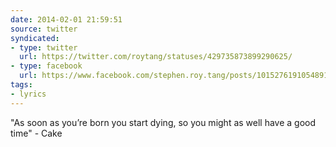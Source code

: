 ```yaml
---
date: 2014-02-01 21:59:51
source: twitter
syndicated:
- type: twitter
  url: https://twitter.com/roytang/statuses/429735873899290625/
- type: facebook
  url: https://www.facebook.com/stephen.roy.tang/posts/10152761910548912
tags:
- lyrics
---
```


"As soon as you’re born you start dying, so you might as well have a good time" - Cake